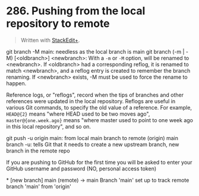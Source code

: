 # 286. Pushing from the local repository to remote


> Written with [StackEdit+](https://stackedit.net/).


git branch -M main: needless as the local branch is main
git branch (-m | -M) [\<oldbranch>] \<newbranch>:
With a `-m` or `-M` option, <oldbranch> will be renamed to \<newbranch>. If \<oldbranch> had a corresponding reflog, it is renamed to match \<newbranch>, and a reflog entry is created to remember the branch renaming. If \<newbranch> exists, -M must be used to force the rename to happen.

Reference logs, or "reflogs", record when the tips of branches and other references were updated in the local repository. Reflogs are useful in various Git commands, to specify the old value of a reference. For example, `HEAD@{2}` means "where HEAD used to be two moves ago", `master@{one.week.ago}` means "where master used to point to one week ago in this local repository", and so on.

git push -u origin main: from local main branch to remote (origin) main branch
-u: tells Git that it needs to create a new upstream branch, new branch in the remote repo

If you are pushing to GitHub for the first time you will be asked to enter your GitHub username and password (NO, personal access token)

\* [new branch] main (remote) -> main 
Branch 'main' set up to track remote branch 'main' from 'origin'





<!--stackedit_data:
eyJoaXN0b3J5IjpbLTE3ODgzNDc2MjMsLTE4NTc3NTQ4Ml19
-->